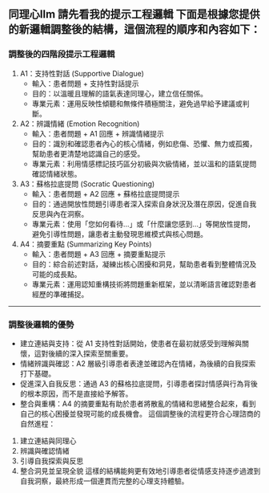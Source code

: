 同理心llm 
請先看我的提示工程邏輯 
下面是根據您提供的新邏輯調整後的結構，這個流程的順序和內容如下：
---
### 調整後的四階段提示工程邏輯
1. A1：支持性對話 (Supportive Dialogue)
   - 輸入：患者問題 + 支持性對話提示  
   - 目的：以溫暖且理解的語氣表達同理心，建立信任關係。  
   - 專業元素：運用反映性傾聽和無條件積極關注，避免過早給予建議或判斷。
2. A2：辨識情緒 (Emotion Recognition)
   - 輸入：患者問題 + A1 回應 + 辨識情緒提示  
   - 目的：識別和確認患者內心的核心情緒，例如悲傷、恐懼、無力或孤獨，幫助患者更清楚地認識自己的感受。  
   - 專業元素：利用情感標記技巧區分初級與次級情緒，並以溫和的語氣提問確認情緒狀態。
3. A3：蘇格拉底提問 (Socratic Questioning)
   - 輸入：患者問題 + A2 回應 + 蘇格拉底提問提示  
   - 目的：通過開放性問題引導患者深入探索自身狀況及潛在原因，促進自我反思與內在洞察。  
   - 專業元素：使用「您如何看待…」或「什麼讓您感到…」等開放性提問，避免引導性問題，讓患者主動發現思維模式與核心問題。
4. A4：摘要重點 (Summarizing Key Points)
   - 輸入：患者問題 + A3 回應 + 摘要重點提示  
   - 目的：綜合前述對話，凝練出核心困擾和洞見，幫助患者看到整體情況及可能的成長點。  
   - 專業元素：運用認知重構技術將問題重新框架，並以清晰語言確認對患者經歷的準確捕捉。
---
### 調整後邏輯的優勢
- 建立連結與支持：從 A1 支持性對話開始，使患者在最初就感受到理解與關懷，這對後續的深入探索至關重要。  
- 情緒辨識與確認：A2 層級引導患者表達並確認內在情緒，為後續的自我探索打下基礎。  
- 促進深入自我反思：通過 A3 的蘇格拉底提問，引導患者探討情感與行為背後的根本原因，而不是直接給予解答。  
- 整合與重構：A4 的摘要重點有助於患者將散亂的情緒和思緒整合起來，看到自己的核心困擾並發現可能的成長機會。
這個調整後的流程更符合心理諮商的自然進程：  
1. 建立連結與同理心  
2. 辨識與確認情緒  
3. 引導自我探索與反思  
4. 整合洞見並呈現全貌
這樣的結構能夠更有效地引導患者從情感支持逐步過渡到自我洞察，最終形成一個連貫而完整的心理支持體驗。
